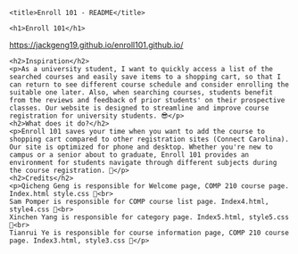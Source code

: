 
	<title>Enroll 101 - README</title>

	<h1>Enroll 101</h1>
  
  <a href="https://jackgeng19.github.io/enroll101.github.io/">https://jackgeng19.github.io/enroll101.github.io/</a>

	<h2>Inspiration</h2>
	<p>As a university student, I want to quickly access a list of the searched courses and easily save items to a shopping cart, so that I can return to see different course schedule and consider enrolling the suitable one later. Also, when searching courses, students benefit from the reviews and feedback of prior students' on their prospective classes. Our website is designed to streamline and improve course registration for university students. 😎</p>
	<h2>What does it do?</h2>
	<p>Enroll 101 saves your time when you want to add the course to shopping cart compared to other registration sites (Connect Carolina). Our site is optimized for phone and desktop. Whether you're new to campus or a senior about to graduate, Enroll 101 provides an environment for students navigate through different subjects during the course registration. 🚀</p>
	<h2>Credits</h2>
	<p>Qicheng Geng is responsible for Welcome page, COMP 210 course page. Index.html style.css 🌟<br>
	Sam Pomper is responsible for COMP course list page. Index4.html, style4.css 🌟<br>
	Xinchen Yang is responsible for category page. Index5.html, style5.css 🌟<br>
	Tianrui Ye is responsible for course information page, COMP 210 course page. Index3.html, style3.css 🌟</p>
